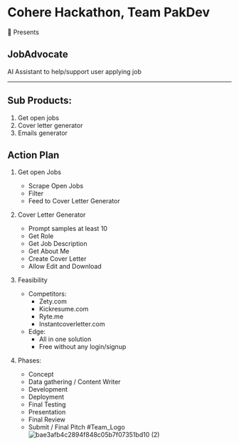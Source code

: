 # Cohere Hackathon, Team PakDev
🚀 Presents
## JobAdvocate

AI Assistant to help/support user applying job

------------
## Sub Products:

1. Get open jobs
2. Cover letter generator
3. Emails generator

## Action Plan
1. Get open Jobs
	- Scrape Open Jobs
	- Filter
	- Feed to Cover Letter Generator

2. Cover Letter Generator
	- Prompt samples at least 10
	- Get Role
	- Get Job Description
	- Get About Me
	- Create Cover Letter 
	- Allow Edit and Download

3. Feasibility 
	- Competitors:
		-	Zety.com
		- Kickresume.com
		- Ryte.me
		- Instantcoverletter.com
	- Edge:
		- All in one solution
		- Free without any login/signup

4. Phases:
	-	Concept
	-	Data gathering / Content Writer
	-	Development
	-	Deployment
	-	Final Testing
	-	Presentation
	-	Final Review
	-	Submit / Final Pitch
#Team_Logo
![bae3afb4c2894f848c05b7f07351bd10 (2)](https://user-images.githubusercontent.com/81191657/216103390-12d59dfa-bf52-42f4-9cfa-fd78d0787b7f.png)
